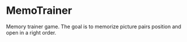 # MemoTrainer
Memory trainer game. The goal is to memorize picture pairs position and open in a right order.
